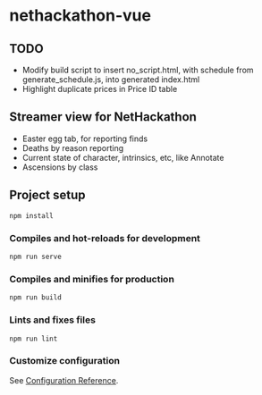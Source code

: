 # nethackathon-vue

## TODO
- Modify build script to insert no_script.html, with schedule from generate_schedule.js, into generated index.html
- Highlight duplicate prices in Price ID table

## Streamer view for NetHackathon
- Easter egg tab, for reporting finds
- Deaths by reason reporting
- Current state of character, intrinsics, etc, like Annotate
- Ascensions by class

## Project setup
```
npm install
```

### Compiles and hot-reloads for development
```
npm run serve
```

### Compiles and minifies for production
```
npm run build
```

### Lints and fixes files
```
npm run lint
```

### Customize configuration
See [Configuration Reference](https://cli.vuejs.org/config/).
